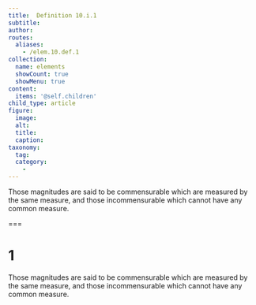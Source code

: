 ```yaml
---
title:  Definition 10.i.1
subtitle: 
author:
routes:
  aliases:
    - /elem.10.def.1
collection:
  name: elements
  showCount: true
  showMenu: true
content:
  items: '@self.children'
child_type: article
figure:
  image:
  alt:
  title:
  caption:
taxonomy:
  tag:
  category:
    - 
---
```


<p>Those magnitudes are said to be <hi rend="bold">commensurable</hi> which are measured by the same measure, and those <hi rend="bold">incommensurable</hi> which cannot have any common measure.</p>

===

<h1>1</h1>
<p>Those magnitudes are said to be <span class="bold">commensurable</span> which are measured by the same measure, and those <span class="bold">incommensurable</span> which cannot have any common measure.</p>
